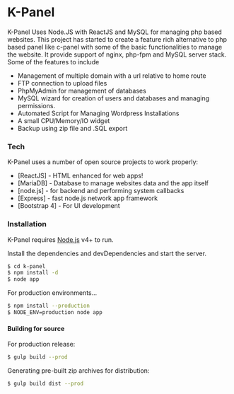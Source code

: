 # K-Panel

K-Panel Uses Node.JS with ReactJS and MySQL for managing php based websites. This project has started to create a feature rich alternative to php based panel like c-panel with some of the basic functionalities to manage the website. It provide support of nginx, php-fpm and MySQL server stack. Some of the features to include

  - Management of multiple domain with a url relative to home route
  - FTP connection to upload files
  - PhpMyAdmin for management of databases
  - MySQL wizard for creation of users and databases and managing permissions.
  - Automated Script for Managing Wordpress Installations
  - A small CPU/Memory/IO widget
  - Backup using zip file and .SQL export

### Tech

K-Panel uses a number of open source projects to work properly:

* [ReactJS] - HTML enhanced for web apps!
* [MariaDB] - Database to manage websites data and the app itself
* [node.js] - for backend and performing system callbacks
* [Express] - fast node.js network app framework
* [Bootstrap 4] - For UI development



### Installation

K-Panel requires [Node.js](https://nodejs.org/) v4+ to run.

Install the dependencies and devDependencies and start the server.

```sh
$ cd k-panel
$ npm install -d
$ node app
```

For production environments...

```sh
$ npm install --production
$ NODE_ENV=production node app
```

#### Building for source
For production release:
```sh
$ gulp build --prod
```
Generating pre-built zip archives for distribution:
```sh
$ gulp build dist --prod
```

